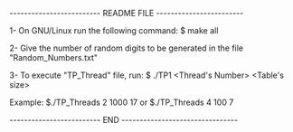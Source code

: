 
------------------------- README FILE ------------------------

1- On GNU/Linux run the following command:
$ make all

2- Give the number of random digits to be generated in the file "Random_Numbers.txt"

3- To execute "TP_Thread" file, run:
$ ./TP1 <Thread's Number> <Table's size> <Search value>

Example: 
$./TP_Threads 2 1000 17 
or 
$./TP_Threads 4 100 7

------------------------- END --------------------------------